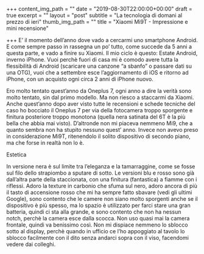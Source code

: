 +++
content_img_path = ""
date = "2019-08-30T22:00:00+00:00"
draft = true
excerpt = ""
layout = "post"
subtitle = "La tecnologia di domani al prezzo di ieri"
thumb_img_path = ""
title = "Xiaomi Mi9T - Impressione e mini recensione"

+++
E’ il momento dell’anno dove vado a cercarmi uno smartphone Android. E come sempre passo in rassegna un po’ tutto, come succede da 5 anni a questa parte, e vado a finire su Xiaomi. Il mio ciclo è questo: Estate Android, inverno iPhone. Vuoi perchè fuori di casa mi è comodo avere tutta la flessibilità di Android (scaricare una canzone “a sbanfo” o passare dati su una OTG), vuoi che a settembre esce l’aggiornamento di iOS e ritorno ad iPhone, con un acquisto ogni circa 2 anni di iPhone nuovo.

Ero molto tentato quest’anno da Oneplus 7, ogni anno a dire la verità sono molto tentato, sin dal primo modello. Ma non riesco a staccarmi da Xiaomi. Anche quest’anno dopo aver visto tutte le recensioni e schede tecniche del caso ho bocciato il Oneplus 7 per via della fotocamera troppo sporgente e finitura posteriore troppo monotona (quella nera satinata del 6T è la più bella che abbia mai visto). D’altronde non mi piaceva nemmeno Mi9, che a quanto sembra non ha stupito nessuno quest’ anno. Invece non avevo preso in considerazione Mi9T, ritenendolo il solito dispositivo di secondo piano, ma che forse in realtà non lo è.

Estetica

In versione nera è sul limite tra l’eleganza e la tamarraggine, come se fosse sul filo dello strapiombo a sputare di sotto. Le versioni blu e rosso sono già dall’altra parte della staccionata, con una finitura (fantastica) a fiamme con i riflessi. Adoro la texture in carbonio che sfuma sul nero, adoro ancora di più il tasto di accensione rosso che mi ha sempre fatto sbavare (vedi gli ultimi Google), sono contento che le camere non siano molto sporgenti anche se il dispositivo è più spesso, ma lo spazio è utilizzato per farci stare una gran batteria, quindi ci sta alla grande, e sono contento che non ha nessun notch, perchè la camera esce dalla scocca. Non uso quasi mai la camera frontale, quindi va benissimo così. Non mi dispiace nemmeno lo sblocco sotto al display, perchè quando in ufficio ce l’ho appoggiato al tavolo lo sblocco facilmente con il dito senza andarci sopra con il viso, facendomi vedere dai colleghi.